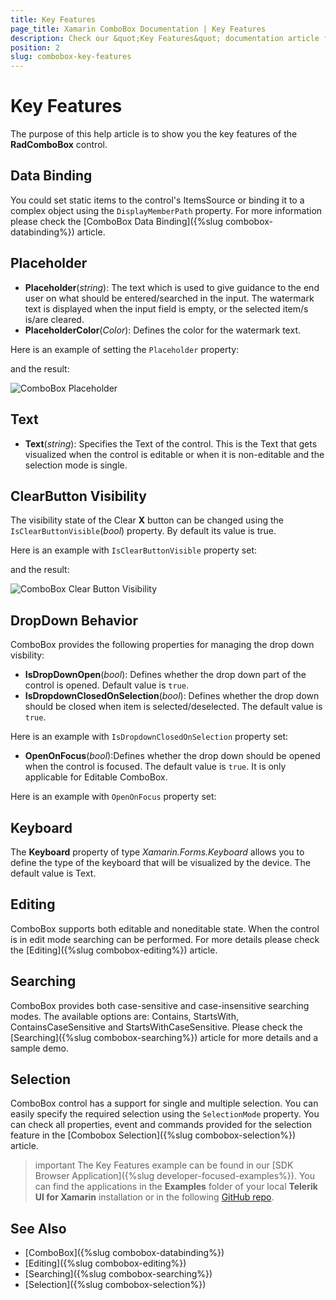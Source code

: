 ```yaml
---
title: Key Features
page_title: Xamarin ComboBox Documentation | Key Features
description: Check our &quot;Key Features&quot; documentation article for Telerik ComboBox for Xamarin control.
position: 2
slug: combobox-key-features
---
```


# Key Features

The purpose of this help article is to show you the key features of the **RadComboBox** control. 

## Data Binding

You could set static items to the control's ItemsSource or binding it to a complex object using the `DisplayMemberPath` property. For more information please check the [ComboBox Data Binding]({%slug combobox-databinding%}) article.

## Placeholder

* **Placeholder**(*string*): The text which is used to give guidance to the end user on what should be entered/searched in the input. The watermark text is displayed when the input field is empty, or the selected item/s is/are cleared. 
* **PlaceholderColor**(*Color*): Defines the color for the watermark text. 

Here is an example of setting the `Placeholder` property:

<snippet id='combobox-keyfeatures-placeholder'/>

and the result:

![ComboBox Placeholder](images/combobox-visual-structure.png)

## Text

* **Text**(*string*): Specifies the Text of the control. This is the Text that gets visualized when the control is editable or when it is non-editable and the selection mode is single.

## ClearButton Visibility

The visibility state of the Clear **X** button can be changed using the `IsClearButtonVisible`(*bool*) property. By default its value is true.

Here is an example with `IsClearButtonVisible` property set:

<snippet id='combobox-keyfeatures-clearbuttonvisible-false'/>

and the result: 

![ComboBox Clear Button Visibility](images/combobox-clearbuttonvisibility.png)

## DropDown Behavior

ComboBox provides the following properties for managing the drop down visbility:

* **IsDropDownOpen**(*bool*): Defines whether the drop down part of the control is opened. Default value is `true`. 
* **IsDropdownClosedOnSelection**(*bool*): Defines whether the drop down should be closed when item is selected/deselected. The default value is `true`.

Here is an example with `IsDropdownClosedOnSelection` property set:

<snippet id='combobox-keyfeatures-dropdownvisibility-isdropdownclosed'/>

* **OpenOnFocus**(*bool*):Defines whether the drop down should be opened when the control is focused. The default value is `true`. It is only applicable for Editable ComboBox.

Here is an example with `OpenOnFocus` property set:

<snippet id='combobox-keyfeatures-dropdownvisibility-openonfocus'/>

## Keyboard

The **Keyboard** property of type *Xamarin.Forms.Keyboard* allows you to define the type of the keyboard that will be visualized by the device. The default value is Text.

## Editing

ComboBox supports both editable and noneditable state. When the control is in edit mode searching can be performed. For more details please check the [Editing]({%slug combobox-editing%}) article.

## Searching

ComboBox provides both case-sensitive and case-insensitive searching modes. The available options are: Contains, StartsWith, ContainsCaseSensitive and StartsWithCaseSensitive. Please check the [Searching]({%slug combobox-searching%}) article for more details and a sample demo. 

## Selection

ComboBox control has a support for single and multiple selection. You can easily specify the required selection using the `SelectionMode` property. You can check all properties, event and commands provided for the selection feature in the [Combobox Selection]({%slug combobox-selection%}) article.

>important The Key Features example can be found in our [SDK Browser Application]({%slug developer-focused-examples%}). You can find the applications in the **Examples** folder of your local **Telerik UI for Xamarin** installation or in the following [GitHub repo](https://github.com/telerik/xamarin-forms-sdk).

## See Also

- [ComboBox]({%slug combobox-databinding%}) 
- [Editing]({%slug combobox-editing%}) 
- [Searching]({%slug combobox-searching%}) 
- [Selection]({%slug combobox-selection%}) 
